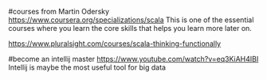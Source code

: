 
#courses from Martin Odersky
https://www.coursera.org/specializations/scala
This is one of the essential courses where you learn the core skills that helps you learn more later on.

https://www.pluralsight.com/courses/scala-thinking-functionally

#become an intellij master
https://www.youtube.com/watch?v=eq3KiAH4IBI
Intellij is maybe the most useful tool for big data